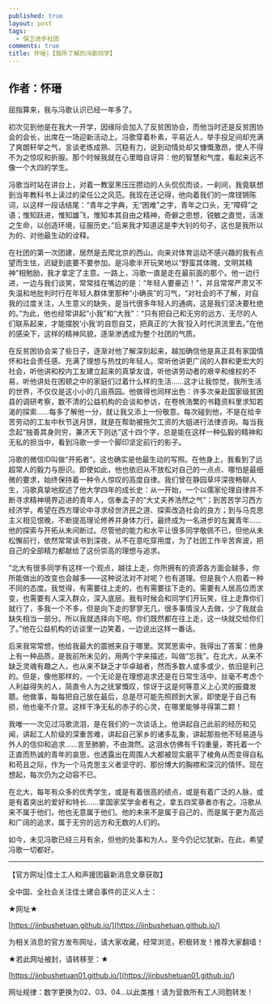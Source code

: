 ```yaml
---
published: true
layout: post
tags:
  - 保卫进步社团
comments: true
title: 怀瑨|【我所了解的冯歌同学】
---
```


## 作者：怀瑨


屈指算来，我与冯歌认识已经一年多了。

初次见到他是在我大一开学，因缘际会加入了反贫困协会，而他当时还是反贫困协会的会长，出席在一场迎新活动上。冯歌穿着朴素，平易近人，举手投足间却充满了爽朗轩举之气，言谈老练成熟、沉稳有力，说到动情处却又慷慨激昂，使人不得不为之惊叹和折服。那个时候我就在心里暗自讶异：他的智慧和气度，看起来远不像一个大四的学生。

冯歌当时站在讲台上，对着一教室黑压压攒动的人头侃侃而谈，一刹间，我竟联想到当年教科书上读过的梁任公之风范。我现在还记得，他向着我们的一席铿锵陈词，以这样一段话结尾：“青年之字典，无“困难”之字，青年之口头，无“障碍”之语；惟知跃进，惟知雄飞，惟知本其自由之精神，奇僻之思想，锐敏之直觉，活泼之生命，以创造环境，征服历史。”后来我才知道这是李大钊的句子，这也是我所以为的、对他最生动的诠释。

在社团的第一次团建，居然是去爬北京的西山。向来对体育运动不感兴趣的我有点望而生怯，迟疑到底要不要参加。是冯歌半开玩笑地以“野蛮其体魄，文明其精神”相勉励，我才拿定了主意。一路上，冯歌一直是走在最前面的那个。他一边行进，一边与我们谈笑，常常挂在嘴边的是：“年轻人要豪迈！”，并且常常严肃又不失温和地批判时行在年轻人群体里那种“小确丧”的习气，“对社会的不了解，对自我的过度关注，人生意义的缺失，是当代很多年轻人的通病，这是我们坚决要杜绝的。”为此，他也经常讲起“小我”和“大我”：“只有把自己和无穷的远方、无尽的人们联系起来，才能摆脱‘小我’的自怨自艾，把真正的‘大我’投入时代洪流里去。”在他的感染下，这样的精神风貌，逐渐渗透成为整个社团的气质。

在反贫困协会呆了些日子，逐渐对他了解深刻起来，越加确信他是真正具有家国情怀和社会责任感、充满了理想与热忱的年轻人。常听他讲更广阔的人群和更宏大的社会，听他讲和校内工友建立起来的真挚友谊，听他讲劳动者的艰辛和维权的不易，听他讲处在困顿之中的家庭们过着什么样的生活……这才让我惊觉，我所生活的世界，不仅仅是这小小的几亩燕园。他做得也同样出色：许多次亲赴国家级贫困县的调研考察，数不清的公益机构的会谈和参访，在卷帙浩繁的书籍资料里求知若渴的探索……每多了解他一分，就让我又添上一份敬意。每次碰到他，不是在给辛苦劳动的工友中秋节送月饼，就是在帮助被拖欠工资的大姐进行法律咨询。每当我念起“独善其身则穷，兼济天下则达”这十四个字，总是能在这样一种弘毅的精神和无私的担当中，看到冯歌一步一个脚印坚定前行的影子。

冯歌的微信ID叫做“开拓者”。这也确实是他最生动的写照。在他身上，我看到了远超常人的毅力与胆识。即使如此，他也依旧从不放松对自己的一点点、哪怕是最细微的要求，始终保持着一种令人惊叹的高度自律。我们曾在静园草坪深夜畅聊人生，冯歌真挚地叙述了他大学四年的成长史：从一开始，一个以儒家伦理自律并不断寻求精神境界迈进的青年人，信奉孟子的“大丈夫养浩然之气”；到苦苦学习西方经济学，希望在西方理论中寻求经世济民之道、探索改造社会的良方；到与马克思主义相见恨晚，不断提高理论修养并身体力行，最终成为一名进步的左翼青年……他的探索与开拓从未间断过。尽管他的能力和水平让很多同学敬佩不已，但他从未松懈前行，依然常常读书到深夜，从不在意吃穿用度，为了社团工作辛苦奔波，把自己的全部精力都献给了这份崇高的理想与追求。

“北大有很多同学有这样一个观点，越往上走，你所拥有的资源各方面会越多，你所能做出的改变也会越多——这种说法对不对呢？也有道理。但是我个人抱着一种不同的态度。我觉得，有需要往上走的，也有需要往下走的。需要有人居高位而求变，也需要有人深入群众，深入底层。我有时候会和同学们开玩笑，往上走靠你们就行了，多我一个不多，但是向下走的寥寥无几，很多事情没人去做，少了我就会缺失相当一部分。所以我就选择向下吧。你们既然都在往上走，这一块就交给你们了。”他在公益机构的访谈里一边笑着，一边说出这样一番话。

后来我常常想，他给我最大的震撼来自于哪里。冥冥思索中，我得出了答案：他身上有一种品质，是我前所未见的，用两个字来描述，叫做“忘我”。在北大，从来不缺乏灵魂有趣之人，也从来不缺乏才华卓越者，然而多数人或多或少，依旧是利己的。但是，像他那样的，一个无论是在理想追求还是在日常生活中，丝毫不考虑个人利益得失的人，简直令人为之抚掌慨叹，惊讶于这是何等意义上心灵的振聋发聩。他做事，每每把自己放在最后，总是尽可能先照顾到大家，即使是于自己有损，他也毫不介意。这样干净无私的赤子的心灵，在哪里能够寻得第二颗！

我唯一一次见过冯歌流泪，是在我们的一次谈话上。他讲起自己此前的经历和见闻，讲起工人阶级的深重苦难，讲起自己家乡的诸多乱象，讲起那些他不轻易道与外人的信仰和追求……言至肺腑，不由潸然。这泪水仿佛有千钧重量，寄托着一个正直而热诚的青年的哀思，也透露出在周围人大都被现实磨平了棱角从而变得自私和苟且之际，作为一个马克思主义者坚守的、那份博大的胸襟和深沉的情怀。现在想起，每次仍为之动容不已。

在北大，每年有众多的优秀学生，或是有着很高的绩点，或是有着广泛的人脉，或是有着突出的爱好和特长……拿国家奖学金者有之，拿五四奖章者亦有之。冯歌从来不属于他们，他也无意属于他们。他的未来不是属于自己的，而是属于更为高远和广阔的追求，属于无穷的远方和无数的人们的。

如今，未见冯歌已经三月有余，但他的处事和为人，至今仍记忆犹新。在此，希望冯歌一切都好。


---
【官方网址|佳士工人和声援团最新消息文章获取】

全中国、全社会关注佳士建会事件的正义人士：

★网址★

[https://jinbushetuan.github.io/](https://jinbushetuan.github.io/)

为相关消息的官方发布网址，请大家收藏，经常浏览，积极转发！推荐大家翻墙！

★若此网址被封，请转移至：★

[https://jinbushetuan01.github.io/](https://jinbushetuan01.github.io/)

网址规律：数字更换为02、03、04…以此类推！请为营救所有工人同胞转发！


